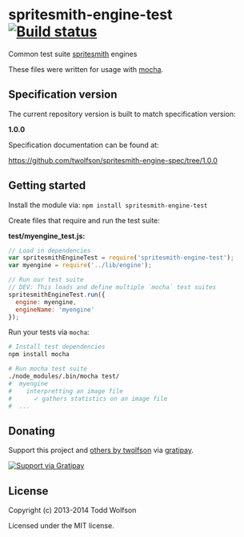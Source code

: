 # spritesmith-engine-test [![Build status](https://travis-ci.org/twolfson/spritesmith-engine-test.png?branch=master)](https://travis-ci.org/twolfson/spritesmith-engine-test)

Common test suite [spritesmith][] engines

These files were written for usage with [mocha][].

[spritesmith]: https://github.com/Ensighten/spritesmith
[mocha]: https://github.com/visionmedia/mocha

## Specification version
The current repository version is built to match specification version:

**1.0.0**

Specification documentation can be found at:

https://github.com/twolfson/spritesmith-engine-spec/tree/1.0.0

## Getting started
Install the module via: `npm install spritesmith-engine-test`

Create files that require and run the test suite:

**test/myengine_test.js:**

```js
// Load in dependencies
var spritesmithEngineTest = require('spritesmith-engine-test');
var myengine = require('../lib/engine');

// Run our test suite
// DEV: This loads and define multiple `mocha` test suites
spritesmithEngineTest.run({
  engine: myengine,
  engineName: 'myengine'
});
```

Run your tests via `mocha`:

```bash
# Install test dependencies
npm install mocha

# Run mocha test suite
./node_modules/.bin/mocha test/
#  myengine
#    interpretting an image file
#      ✓ gathers statistics on an image file
#  ...
```

## Donating
Support this project and [others by twolfson][gratipay] via [gratipay][].

[![Support via Gratipay][gratipay-badge]][gratipay]

[gratipay-badge]: https://cdn.rawgit.com/gratipay/gratipay-badge/2.x.x/dist/gratipay.png
[gratipay]: https://www.gratipay.com/twolfson/

## License
Copyright (c) 2013-2014 Todd Wolfson

Licensed under the MIT license.
